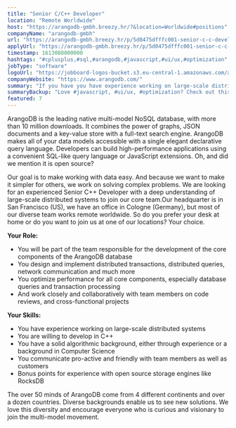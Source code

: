 ```yaml
---
title: "Senior C/C++ Developer"
location: "Remote Worldwide"
host: "https://arangodb-gmbh.breezy.hr/?&location=Worldwide#positions"
companyName: "arangodb-gmbh"
url: "https://arangodb-gmbh.breezy.hr/p/5d0475dfffc001-senior-c-c-developer"
applyUrl: "https://arangodb-gmbh.breezy.hr/p/5d0475dfffc001-senior-c-c-developer/apply"
timestamp: 1613088000000
hashtags: "#cplusplus,#sql,#arangodb,#javascript,#ui/ux,#optimization"
jobType: "software"
logoUrl: "https://jobboard-logos-bucket.s3.eu-central-1.amazonaws.com/arangodb-gmbh"
companyWebsite: "https://www.arangodb.com/"
summary: "If you have you have experience working on large-scale distributed systems, ArangoDB is looking for someone with your knowledge."
summaryBackup: "Love #javascript, #ui/ux, #optimization? Check out this job post!"
featured: 7
---
```


ArangoDB is the leading native multi-model NoSQL database, with more than 10 million downloads. It combines the power of graphs, JSON documents and a key-value store with a full-text search engine. ArangoDB makes all of your data models accessible with a single elegant declarative query language. Developers can build high-performance applications using a convenient SQL-like query language or JavaScript extensions. Oh, and did we mention it is open source?

Our goal is to make working with data easy. And because we want to make it simpler for others, we work on solving complex problems. We are looking for an experienced Senior C++ Developer with a deep understanding of large-scale distributed systems to join our core team.Our headquarter is in San Francisco (US), we have an office in Cologne (Germany), but most of our diverse team works remote worldwide. So do you prefer your desk at home or do you want to join us at one of our locations? Your choice.

**Your Role:**

*   You will be part of the team responsible for the development of the core components of the ArangoDB database
*   You design and implement distributed transactions, distributed queries, network communication and much more
*   You optimize performance for all core components, especially database queries and transaction processing
*   And work closely and collaboratively with team members on code reviews, and cross-functional projects

**Your Skills:**

*   You have experience working on large-scale distributed systems
*   You are willing to develop in C++
*   You have a solid algorithmic background, either through experience or a background in Computer Science
*   You communicate pro-active and friendly with team members as well as customers
*   Bonus points for experience with open source storage engines like RocksDB

The over 50 minds of ArangoDB come from 4 different continents and over a dozen countries. Diverse backgrounds enable us to see new solutions. We love this diversity and encourage everyone who is curious and visionary to join the multi-model movement.
